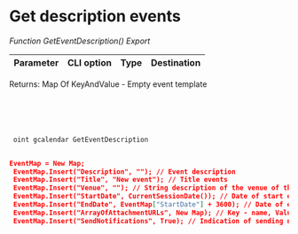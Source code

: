 ﻿---
sidebar_position: 1
---

# Get description events 



*Function GetEventDescription() Export*

 | Parameter | CLI option | Type | Destination |
 |-|-|-|-|

 
 Returns: Map Of KeyAndValue - Empty event template

```bsl title="Code example"
	

	
```

```sh title="CLI command example"
 
 oint gcalendar GetEventDescription


```


```json title="Result"

EventMap = New Map;
 EventMap.Insert("Description", ""); // Event description
 EventMap.Insert("Title", "New event"); // Title events
 EventMap.Insert("Venue", ""); // String description of the venue of the event
 EventMap.Insert("StartDate", CurrentSessionDate()); // Date of start events
 EventMap.Insert("EndDate", EventMap["StartDate"] + 3600); // Date of end events
 EventMap.Insert("ArrayOfAttachmentURLs", New Map); // Key - name, Value - URL to file
 EventMap.Insert("SendNotifications", True); // Indication of sending notifications to participants

```
